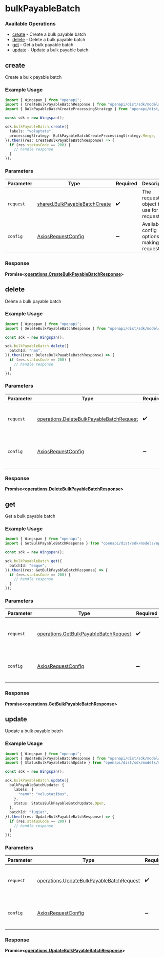 # bulkPayableBatch

### Available Operations

* [create](#create) - Create a bulk payable batch
* [delete](#delete) - Delete a bulk payable batch
* [get](#get) - Get a bulk payable batch
* [update](#update) - Update a bulk payable batch

## create

Create a bulk payable batch

### Example Usage

```typescript
import { Wingspan } from "openapi";
import { CreateBulkPayableBatchResponse } from "openapi/dist/sdk/models/operations";
import { BulkPayableBatchCreateProcessingStrategy } from "openapi/dist/sdk/models/shared";

const sdk = new Wingspan();

sdk.bulkPayableBatch.create({
  labels: "voluptate",
  processingStrategy: BulkPayableBatchCreateProcessingStrategy.Merge,
}).then((res: CreateBulkPayableBatchResponse) => {
  if (res.statusCode == 200) {
    // handle response
  }
});
```

### Parameters

| Parameter                                                                      | Type                                                                           | Required                                                                       | Description                                                                    |
| ------------------------------------------------------------------------------ | ------------------------------------------------------------------------------ | ------------------------------------------------------------------------------ | ------------------------------------------------------------------------------ |
| `request`                                                                      | [shared.BulkPayableBatchCreate](../../models/shared/bulkpayablebatchcreate.md) | :heavy_check_mark:                                                             | The request object to use for the request.                                     |
| `config`                                                                       | [AxiosRequestConfig](https://axios-http.com/docs/req_config)                   | :heavy_minus_sign:                                                             | Available config options for making requests.                                  |


### Response

**Promise<[operations.CreateBulkPayableBatchResponse](../../models/operations/createbulkpayablebatchresponse.md)>**


## delete

Delete a bulk payable batch

### Example Usage

```typescript
import { Wingspan } from "openapi";
import { DeleteBulkPayableBatchResponse } from "openapi/dist/sdk/models/operations";

const sdk = new Wingspan();

sdk.bulkPayableBatch.delete({
  batchId: "nam",
}).then((res: DeleteBulkPayableBatchResponse) => {
  if (res.statusCode == 200) {
    // handle response
  }
});
```

### Parameters

| Parameter                                                                                            | Type                                                                                                 | Required                                                                                             | Description                                                                                          |
| ---------------------------------------------------------------------------------------------------- | ---------------------------------------------------------------------------------------------------- | ---------------------------------------------------------------------------------------------------- | ---------------------------------------------------------------------------------------------------- |
| `request`                                                                                            | [operations.DeleteBulkPayableBatchRequest](../../models/operations/deletebulkpayablebatchrequest.md) | :heavy_check_mark:                                                                                   | The request object to use for the request.                                                           |
| `config`                                                                                             | [AxiosRequestConfig](https://axios-http.com/docs/req_config)                                         | :heavy_minus_sign:                                                                                   | Available config options for making requests.                                                        |


### Response

**Promise<[operations.DeleteBulkPayableBatchResponse](../../models/operations/deletebulkpayablebatchresponse.md)>**


## get

Get a bulk payable batch

### Example Usage

```typescript
import { Wingspan } from "openapi";
import { GetBulkPayableBatchResponse } from "openapi/dist/sdk/models/operations";

const sdk = new Wingspan();

sdk.bulkPayableBatch.get({
  batchId: "eaque",
}).then((res: GetBulkPayableBatchResponse) => {
  if (res.statusCode == 200) {
    // handle response
  }
});
```

### Parameters

| Parameter                                                                                      | Type                                                                                           | Required                                                                                       | Description                                                                                    |
| ---------------------------------------------------------------------------------------------- | ---------------------------------------------------------------------------------------------- | ---------------------------------------------------------------------------------------------- | ---------------------------------------------------------------------------------------------- |
| `request`                                                                                      | [operations.GetBulkPayableBatchRequest](../../models/operations/getbulkpayablebatchrequest.md) | :heavy_check_mark:                                                                             | The request object to use for the request.                                                     |
| `config`                                                                                       | [AxiosRequestConfig](https://axios-http.com/docs/req_config)                                   | :heavy_minus_sign:                                                                             | Available config options for making requests.                                                  |


### Response

**Promise<[operations.GetBulkPayableBatchResponse](../../models/operations/getbulkpayablebatchresponse.md)>**


## update

Update a bulk payable batch

### Example Usage

```typescript
import { Wingspan } from "openapi";
import { UpdateBulkPayableBatchResponse } from "openapi/dist/sdk/models/operations";
import { StatusBulkPayableBatchUpdate } from "openapi/dist/sdk/models/shared";

const sdk = new Wingspan();

sdk.bulkPayableBatch.update({
  bulkPayableBatchUpdate: {
    labels: {
      "nemo": "voluptatibus",
    },
    status: StatusBulkPayableBatchUpdate.Open,
  },
  batchId: "fugiat",
}).then((res: UpdateBulkPayableBatchResponse) => {
  if (res.statusCode == 200) {
    // handle response
  }
});
```

### Parameters

| Parameter                                                                                            | Type                                                                                                 | Required                                                                                             | Description                                                                                          |
| ---------------------------------------------------------------------------------------------------- | ---------------------------------------------------------------------------------------------------- | ---------------------------------------------------------------------------------------------------- | ---------------------------------------------------------------------------------------------------- |
| `request`                                                                                            | [operations.UpdateBulkPayableBatchRequest](../../models/operations/updatebulkpayablebatchrequest.md) | :heavy_check_mark:                                                                                   | The request object to use for the request.                                                           |
| `config`                                                                                             | [AxiosRequestConfig](https://axios-http.com/docs/req_config)                                         | :heavy_minus_sign:                                                                                   | Available config options for making requests.                                                        |


### Response

**Promise<[operations.UpdateBulkPayableBatchResponse](../../models/operations/updatebulkpayablebatchresponse.md)>**

